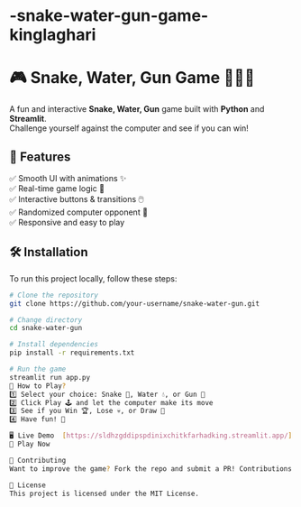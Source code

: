 # -snake-water-gun-game-kinglaghari

# 🎮 Snake, Water, Gun Game 🐍💧🔫  

A fun and interactive **Snake, Water, Gun** game built with **Python** and **Streamlit**.  
Challenge yourself against the computer and see if you can win!  

## 🚀 Features  

✅ Smooth UI with animations ✨  
✅ Real-time game logic 🎲  
✅ Interactive buttons & transitions 🖱️  
✅ Randomized computer opponent 🤖  
✅ Responsive and easy to play 



## 🛠️ Installation  

To run this project locally, follow these steps:  

```bash
# Clone the repository
git clone https://github.com/your-username/snake-water-gun.git  

# Change directory
cd snake-water-gun  

# Install dependencies
pip install -r requirements.txt  

# Run the game
streamlit run app.py  
🎯 How to Play?
1️⃣ Select your choice: Snake 🐍, Water 💧, or Gun 🔫
2️⃣ Click Play 🕹️ and let the computer make its move
3️⃣ See if you Win 🏆, Lose 💀, or Draw 🤝
4️⃣ Have fun! 🎉

🖥️ Live Demo  [https://sldhzgddipspdinixchitkfarhadking.streamlit.app/]
🔗 Play Now

🤝 Contributing
Want to improve the game? Fork the repo and submit a PR! Contributions are welcome.

📜 License
This project is licensed under the MIT License.

